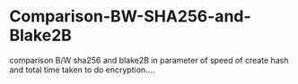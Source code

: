 # Comparison-BW-SHA256-and-Blake2B
comparison B/W sha256 and blake2B in parameter of speed of create hash and total time taken to do encryption....

